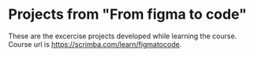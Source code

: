# Projects from "From figma to code"

These are the excercise projects developed while learning the course. Course url is https://scrimba.com/learn/figmatocode.